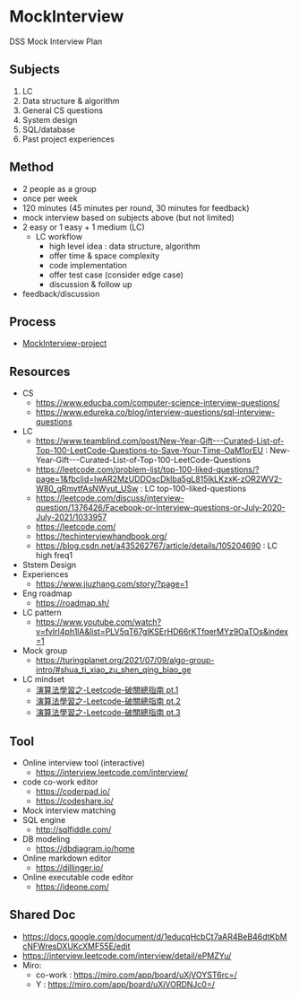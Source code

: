 # MockInterview
DSS Mock Interview Plan

## Subjects 
1. LC
2. Data structure & algorithm
3. General CS questions
4. System design
5. SQL/database
6. Past project experiences

## Method
- 2 people as a group
- once per week
- 120 minutes (45 minutes per round, 30 minutes for feedback)
- mock interview based on subjects above (but not limited) 
- 2 easy or 1 easy + 1 medium (LC)
  - LC workflow
    - high level idea : data structure, algorithm
    - offer time & space complexity
    - code implementation
    - offer test case (consider edge case)
    - discussion & follow up
- feedback/discussion

## Process 
- [MockInterview-project](https://github.com/DataStudySquad/MockInterview/projects/1)

## Resources
- CS
  - https://www.educba.com/computer-science-interview-questions/
  - https://www.edureka.co/blog/interview-questions/sql-interview-questions
- LC
  - https://www.teamblind.com/post/New-Year-Gift---Curated-List-of-Top-100-LeetCode-Questions-to-Save-Your-Time-OaM1orEU :  New-Year-Gift---Curated-List-of-Top-100-LeetCode-Questions
  - https://leetcode.com/problem-list/top-100-liked-questions/?page=1&fbclid=IwAR2MzUDDOscDklba5gL815lkLKzxK-zOR2WV2-W80_gRmvtfAsNWyut_USw : LC top-100-liked-questions
  - https://leetcode.com/discuss/interview-question/1376426/Facebook-or-Interview-questions-or-July-2020-July-2021/1033957
  - https://leetcode.com/
  - https://techinterviewhandbook.org/
  - https://blog.csdn.net/a435262767/article/details/105204690 : LC high freq1
- Ststem Design
- Experiences
  - https://www.jiuzhang.com/story/?page=1
- Eng roadmap
  - https://roadmap.sh/
- LC pattern
  - https://www.youtube.com/watch?v=fvIrI4ph1lA&list=PLV5qT67glKSErHD66rKTfqerMYz9OaTOs&index=1
- Mock group
  - https://turingplanet.org/2021/07/09/algo-group-intro/#shua_ti_xiao_zu_shen_qing_biao_ge
- LC mindset
  - [演算法學習之-Leetcode-破關總指南 pt.1](https://medium.com/appworks-school/%E6%BC%94%E7%AE%97%E6%B3%95%E5%AD%B8%E7%BF%92%E4%B9%8B-leetcode-%E7%A0%B4%E9%97%9C%E7%B8%BD%E6%8C%87%E5%8D%97-%E4%B8%80-873b3fb65152)
  - [演算法學習之-Leetcode-破關總指南 pt.2](https://arthur-lin.medium.com/%E6%BC%94%E7%AE%97%E6%B3%95%E5%AD%B8%E7%BF%92%E4%B9%8B-leetcode-%E7%A0%B4%E9%97%9C%E7%B8%BD%E6%8C%87%E5%8D%97-%E4%BA%8C-73a1216dbfef)
  - [演算法學習之-Leetcode-破關總指南 pt.3](https://arthur-lin.medium.com/%E6%BC%94%E7%AE%97%E6%B3%95%E5%AD%B8%E7%BF%92%E4%B9%8B-leetcode-%E7%A0%B4%E9%97%9C%E7%B8%BD%E6%8C%87%E5%8D%97-%E4%B8%89-7f0958d176da)
## Tool
- Online interview tool (interactive)
  - https://interview.leetcode.com/interview/
- code co-work editor
  - https://coderpad.io/
  - https://codeshare.io/
- Mock interview matching
- SQL engine
  - http://sqlfiddle.com/
- DB modeling
  - https://dbdiagram.io/home
- Online markdown editor
  - https://dillinger.io/
- Online executable code editor
  - https://ideone.com/

## Shared Doc
- https://docs.google.com/document/d/1educqHcbCt7aAR4BeB46dtKbMcNFWresDXUKcXMF55E/edit
- https://interview.leetcode.com/interview/detail/ePMZYu/
- Miro:
  - co-work : https://miro.com/app/board/uXjVOYST6rc=/
  - Y : https://miro.com/app/board/uXjVORDNJc0=/
